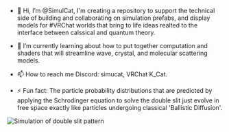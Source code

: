 - 👋 Hi, I’m @SimulCat, I'm creating a repository to support the technical side of building and collaborating on simulation prefabs, and display models for #VRChat worlds that bring to life ideas realted to the interface between calssical and quantum theory. 
- 🌱 I’m currently learning about how to put together computation and shaders that will streamline wave, crystal, and molecular scattering models.

- 📫 How to reach me Discord: simucat, VRChat K_Cat.
- ⚡ Fun fact: The particle probability distributions that are predicted by applying the Schrodinger equation to solve the double slit just evolve in free space exactly like particles undergoing classical 'Ballistic Diffusion'.

![Simulation of double slit pattern](https://simulcat.github.io/phasedemo/twinenergy.gif)
<!---
SimulCat/SimulCat is a ✨ special ✨ repository because its `README.md` (this file) appears on your GitHub profile.
You can click the Preview link to take a look at your changes.
--->
